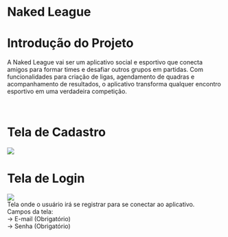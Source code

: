 # Naked League


# Introdução do Projeto
A Naked League vai ser um aplicativo social e esportivo que conecta amigos para formar times e desafiar outros grupos em partidas. Com funcionalidades para criação de ligas, agendamento de quadras e acompanhamento de resultados, o aplicativo transforma qualquer encontro esportivo em uma verdadeira competição.

<br>

# Tela de Cadastro
<img src="https://github.com/user-attachments/assets/f695b699-74fc-4acc-918f-8b95819bd0e0" />

# Tela de Login
<img src="https://github.com/user-attachments/assets/df263073-9e2f-4163-87f5-2acfa2e6f650" />
<br>Tela onde o usuário irá se registrar para se conectar ao aplicativo.
<br>Campos da tela:
<br>-> E-mail (Obrigatório)
<br>-> Senha (Obrigatório)

